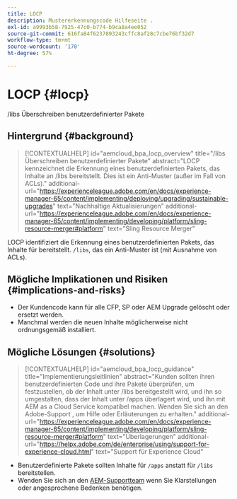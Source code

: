 ```yaml
---
title: LOCP
description: Mustererkennungscode Hilfeseite .
exl-id: a9993b58-7925-47c0-b774-b9ca8a4ee052
source-git-commit: 616fa84f6237893243cffc8af28c7cbe76bf32d7
workflow-type: tm+mt
source-wordcount: '170'
ht-degree: 57%

---
```


# LOCP {#locp}

/libs Überschreiben benutzerdefinierter Pakete

## Hintergrund {#background}

>[!CONTEXTUALHELP]
>id="aemcloud_bpa_locp_overview"
>title="/libs Überschreiben benutzerdefinierter Pakete"
>abstract="LOCP kennzeichnet die Erkennung eines benutzerdefinierten Pakets, das Inhalte an /libs bereitstellt. Dies ist ein Anti-Muster (außer im Fall von ACLs)."
>additional-url="https://experienceleague.adobe.com/en/docs/experience-manager-65/content/implementing/deploying/upgrading/sustainable-upgrades" text="Nachhaltige Aktualisierungen"
>additional-url="https://experienceleague.adobe.com/en/docs/experience-manager-65/content/implementing/developing/platform/sling-resource-merger#platform" text="Sling Resource Merger"

LOCP identifiziert die Erkennung eines benutzerdefinierten Pakets, das Inhalte für bereitstellt. `/libs`, das ein Anti-Muster ist (mit Ausnahme von ACLs).

## Mögliche Implikationen und Risiken {#implications-and-risks}

* Der Kundencode kann für alle CFP, SP oder AEM Upgrade gelöscht oder ersetzt werden.
* Manchmal werden die neuen Inhalte möglicherweise nicht ordnungsgemäß installiert.

## Mögliche Lösungen {#solutions}

>[!CONTEXTUALHELP]
>id="aemcloud_bpa_locp_guidance"
>title="Implementierungsleitlinien"
>abstract="Kunden sollten ihren benutzerdefinierten Code und ihre Pakete überprüfen, um festzustellen, ob der Inhalt unter /libs bereitgestellt wird, und ihn so umgestalten, dass der Inhalt unter /apps überlagert wird, und ihn mit AEM as a Cloud Service kompatibel machen. Wenden Sie sich an den Adobe-Support , um Hilfe oder Erläuterungen zu erhalten."
>additional-url="https://experienceleague.adobe.com/en/docs/experience-manager-65/content/implementing/developing/platform/sling-resource-merger#platform" text="Überlagerungen"
>additional-url="https://helpx.adobe.com/de/enterprise/using/support-for-experience-cloud.html" text="Support für Experience Cloud"

* Benutzerdefinierte Pakete sollten Inhalte für `/apps` anstatt für `/libs` bereitstellen.
* Wenden Sie sich an den [AEM-Supportteam](https://helpx.adobe.com/de/enterprise/using/support-for-experience-cloud.html) wenn Sie Klarstellungen oder angesprochene Bedenken benötigen.
